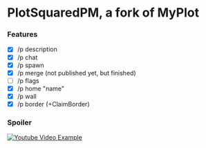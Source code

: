 # PlotSquaredPM, a fork of MyPlot

### Features

- [x] /p description
- [x] /p chat
- [x] /p spawn
- [x] /p merge (not published yet, but finished)
- [ ] /p flags
- [x] /p home "name"
- [x] /p wall
- [x] /p border (+ClaimBorder)

### Spoiler
[![Youtube Video Example](https://img.youtube.com/vi/P8ZqvTlk3fc/0.jpg)](https://youtu.be/P8ZqvTlk3fc)
